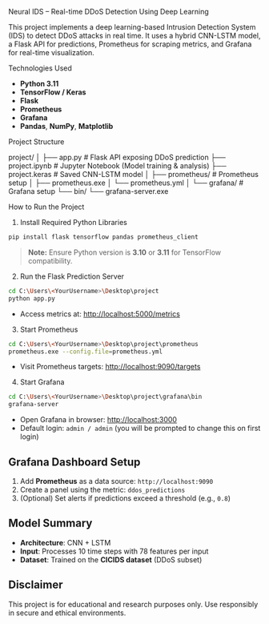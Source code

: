 Neural IDS – Real-time DDoS Detection Using Deep Learning

This project implements a deep learning-based Intrusion Detection System (IDS) to detect DDoS attacks in real time. It uses a hybrid CNN-LSTM model, a Flask API for predictions, Prometheus for scraping metrics, and Grafana for real-time visualization.

Technologies Used
- **Python 3.11**
- **TensorFlow / Keras**
- **Flask**
- **Prometheus**
- **Grafana**
- **Pandas**, **NumPy**, **Matplotlib**

 Project Structure

project/
│
├── app.py                # Flask API exposing DDoS prediction
├── project.ipynb         # Jupyter Notebook (Model training & analysis)
├── project.keras         # Saved CNN-LSTM model
│
├── prometheus/           # Prometheus setup
│   ├── prometheus.exe
│   └── prometheus.yml
│
└── grafana/              # Grafana setup
    └── bin/
        └── grafana-server.exe

 How to Run the Project

 1. Install Required Python Libraries
```bash
pip install flask tensorflow pandas prometheus_client
```
> **Note:** Ensure Python version is **3.10** or **3.11** for TensorFlow compatibility.

 2. Run the Flask Prediction Server
```bash
cd C:\Users\<YourUsername>\Desktop\project
python app.py
```
- Access metrics at: [http://localhost:5000/metrics](http://localhost:5000/metrics)


 3. Start Prometheus
```bash
cd C:\Users\<YourUsername>\Desktop\project\prometheus
prometheus.exe --config.file=prometheus.yml
```
- Visit Prometheus targets: [http://localhost:9090/targets](http://localhost:9090/targets)

 4. Start Grafana
```bash
cd C:\Users\<YourUsername>\Desktop\project\grafana\bin
grafana-server
```
- Open Grafana in browser: [http://localhost:3000](http://localhost:3000)
- Default login: `admin / admin` (you will be prompted to change this on first login)


## Grafana Dashboard Setup
1. Add **Prometheus** as a data source: `http://localhost:9090`
2. Create a panel using the metric: `ddos_predictions`
3. (Optional) Set alerts if predictions exceed a threshold (e.g., `0.8`)


## Model Summary
- **Architecture**: CNN + LSTM
- **Input**: Processes 10 time steps with 78 features per input
- **Dataset**: Trained on the **CICIDS dataset** (DDoS subset)



## Disclaimer
This project is for educational and research purposes only. Use responsibly in secure and ethical environments.
